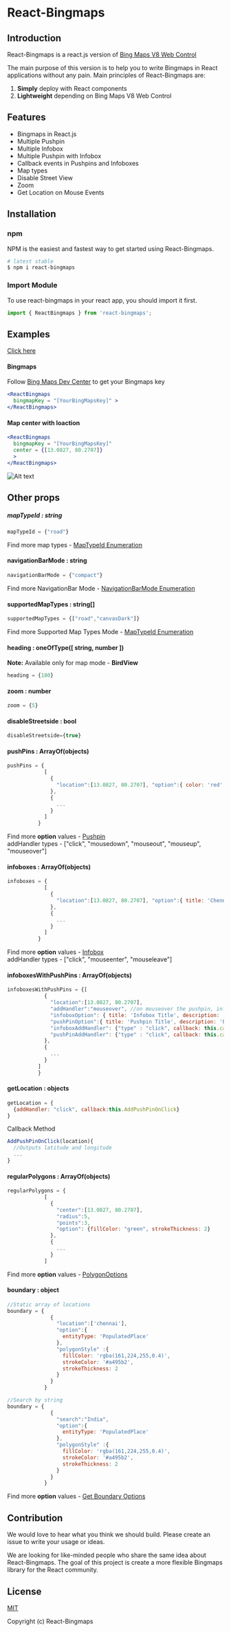 # React-Bingmaps
## Introduction
React-Bingmaps is a react.js version of [Bing Maps V8 Web Control](https://msdn.microsoft.com/en-us/library/mt712542.aspx)

The main purpose of this version is to help you to write Bingmaps in React applications without any pain. Main principles of React-Bingmaps are:
1. **Simply** deploy with React components
1. **Lightweight**  depending on Bing Maps V8 Web Control

## Features
* Bingmaps in React.js
* Multiple Pushpin
* Multiple Infobox
* Multiple Pushpin with Infobox
* Callback events in Pushpins and Infoboxes
* Map types
* Disable Street View
* Zoom
* Get Location on Mouse Events

## Installation

### npm

NPM is the easiest and fastest way to get started using React-Bingmaps.


```sh
# latest stable
$ npm i react-bingmaps
```

### Import Module
To use react-bingmaps in your react app, you should import it first.

```jsx
import { ReactBingmaps } from 'react-bingmaps';
```

## Examples  
[Click here](https://iniamudhan.github.io/react-bingmaps/)
#### Bingmaps
Follow [Bing Maps Dev Center](https://www.bingmapsportal.com/) to get your Bingmaps key 
```jsx
<ReactBingmaps 
  bingmapKey = "[YourBingMapsKey]" > 
</ReactBingmaps>
```

#### Map center with loaction
```jsx
<ReactBingmaps 
  bingmapKey = "[YourBingMapsKey]" 
  center = {[13.0827, 80.2707]}
  > 
</ReactBingmaps>
```

![Alt text](/src/example/PinPointWithInfobox.png?raw=true "PinPointWithInfobox")

## Other props
##### mapTypeId : string
```jsx
mapTypeId = {"road"}
```
Find more map types - [MapTypeId Enumeration](https://msdn.microsoft.com/en-us/library/mt712700.aspx)

#### navigationBarMode : string
```jsx
navigationBarMode = {"compact"}
```
Find more NavigationBar Mode - [NavigationBarMode Enumeration
](https://msdn.microsoft.com/en-us/library/mt736390.aspx)
#### supportedMapTypes : string[]
```jsx
supportedMapTypes = {["road","canvasDark"]}
```
Find more Supported Map Types Mode - [MapTypeId Enumeration](https://msdn.microsoft.com/en-us/library/mt712700.aspx)

#### heading : oneOfType([ string, number ])  
**Note:** Available only for map mode - **BirdView** 
```jsx
heading = {180}
```
#### zoom : number
```jsx
zoom = {5}
```
#### disableStreetside : bool
```jsx
disableStreetside={true}
```

#### pushPins : ArrayOf(objects)
```jsx
pushPins = {
            [
              {
                "location":[13.0827, 80.2707], "option":{ color: 'red' }, "addHandler": {"type" : "click", callback: this.callBackMethod }
              },
              {
                ...
              }
            ]
          }
```
Find more **option** values - [Pushpin](https://msdn.microsoft.com/en-us/library/mt712679.aspx)  
addHandler types - ["click", "mousedown", "mouseout", "mouseup", "mouseover"]

#### infoboxes : ArrayOf(objects)
```jsx
infoboxes = {
            [
              {
                "location":[13.0827, 80.2707], "option":{ title: 'Chennai', description: '...' }, "addHandler": {"type" : "click", callback: this.callBackMethod}
              },
              {
                ...
              }
            ]
          }
```
Find more **option** values - [Infobox](https://msdn.microsoft.com/en-us/library/mt750270.aspx)  
addHandler types - ["click", "mouseenter", "mouseleave"]
#### infoboxesWithPushPins : ArrayOf(objects)
```jsx
infoboxesWithPushPins = {[
            {
              "location":[13.0827, 80.2707], 
              "addHandler":"mouseover", //on mouseover the pushpin, infobox shown
              "infoboxOption": { title: 'Infobox Title', description: 'Infobox' },
              "pushPinOption":{ title: 'Pushpin Title', description: 'Pushpin' },
              "infoboxAddHandler": {"type" : "click", callback: this.callBackMethod },
              "pushPinAddHandler": {"type" : "click", callback: this.callBackMethod }
            },
            {
              ...
            }
          ]
          }
```

#### getLocation : objects
```jsx
getLocation = {
  {addHandler: "click", callback:this.AddPushPinOnClick}
}
```
Callback Method
```jsx
AddPushPinOnClick(location){
  //Outputs latitude and longitude
  ...
}
```


#### regularPolygons : ArrayOf(objects)
```jsx
regularPolygons = {
            [
              {
                "center":[13.0827, 80.2707],
                "radius":5,
                "points":3,
                "option": {fillColor: "green", strokeThickness: 2}
              },
              {
                ...
              }
            ]
```
Find more **option** values - [PolygonOptions](https://msdn.microsoft.com/en-us/library/mt712648.aspx)

#### boundary : object
```jsx
//Static array of locations
boundary = {
              {
                "location":['chennai'],
                "option":{
                  entityType: 'PopulatedPlace'
                },
                "polygonStyle" :{
                  fillColor: 'rgba(161,224,255,0.4)',
                  strokeColor: '#a495b2',
                  strokeThickness: 2
                }
              }
            }

//Search by string
boundary = {
              {
                "search":"India",
                "option":{
                  entityType: 'PopulatedPlace'
                },
                "polygonStyle" :{
                  fillColor: 'rgba(161,224,255,0.4)',
                  strokeColor: '#a495b2',
                  strokeThickness: 2
                }
              }
            }
```
Find more **option** values - [Get Boundary Options](https://msdn.microsoft.com/en-us/library/mt712819.aspx)

## Contribution

We would love to hear what you think we should build. Please create an issue to write your usage or ideas.

We are looking for like-minded people who share the same idea about React-Bingmaps. The goal of this project is create a more flexible Bingmaps library for the  React community.

## License

[MIT](http://opensource.org/licenses/MIT)

Copyright (c) React-Bingmaps